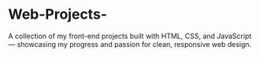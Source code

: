 # Web-Projects-
A collection of my front-end projects built with HTML, CSS, and JavaScript — showcasing my progress and passion for clean, responsive web design.
